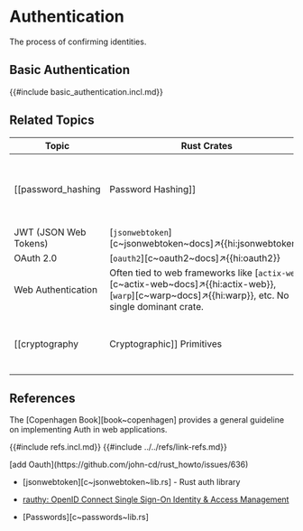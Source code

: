 # Authentication

The process of confirming identities.

## Basic Authentication

{{#include basic_authentication.incl.md}}

## Related Topics

| Topic | Rust Crates | Notes |
|---|---|---|
| [[password_hashing | Password Hashing]] | [`bcrypt`][c~bcrypt~docs]↗{{hi:bcrypt}}, [`argon2`][c~argon2~docs]↗{{hi:argon2}}, [`scrypt`][c~scrypt~docs]↗{{hi:scrypt}}| [[hashing | Hashing]] |
| JWT (JSON Web Tokens) | [`jsonwebtoken`][c~jsonwebtoken~docs]↗{{hi:jsonwebtoken}} | |
| OAuth 2.0 | [`oauth2`][c~oauth2~docs]↗{{hi:oauth2}} | |
| Web Authentication | Often tied to web frameworks like [`actix-web`][c~actix-web~docs]↗{{hi:actix-web}}, [`warp`][c~warp~docs]↗{{hi:warp}}, etc. No single dominant crate. | See [[web-programming | Web Programming]] and [[web-programming_http-server | Web Programming HTTP Server]]. |
| [[cryptography | Cryptographic]] Primitives | [`ring`][c~ring~docs]↗{{hi:ring}}, [`rust-crypto`][c~rust-crypto~docs]↗{{hi:rust-crypto}} (often abstracted by higher-level crates). | See [[encryption | Encryption]], [[signature | Signatures]], [[certificates | Certificates]] and [[cryptography_utilities | Cryptography Utilities]] |

## References

The [Copenhagen Book][book~copenhagen] provides a general guideline on implementing Auth in web applications.

{{#include refs.incl.md}}
{{#include ../../refs/link-refs.md}}

<div class="hidden">
[add Oauth](https://github.com/john-cd/rust_howto/issues/636)

- [jsonwebtoken][c~jsonwebtoken~lib.rs] - Rust auth library
- [rauthy: OpenID Connect Single Sign-On Identity & Access Management](https://github.com/sebadob/rauthy)

- [Passwords][c~passwords~lib.rs]

</div>
